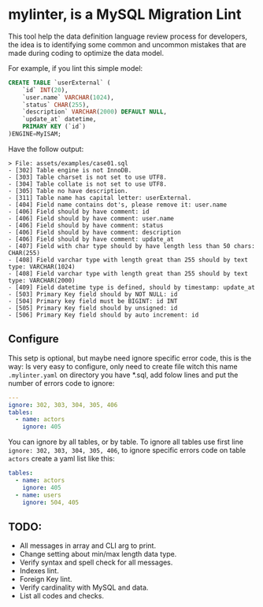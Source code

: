 # mylinter, is a MySQL Migration Lint
This tool help the data definition language review process for developers, the idea is to identifying some common and uncommon mistakes that are made during coding to optimize the data model.

For example, if you lint this simple model:

```sql
CREATE TABLE `userExternal` (
    `id` INT(20),
    `user.name` VARCHAR(1024),
    `status` CHAR(255),
    `description` VARCHAR(2000) DEFAULT NULL,
    `update_at` datetime,
    PRIMARY KEY (`id`)
)ENGINE=MyISAM;
```

Have the follow output:

```
> File: assets/examples/case01.sql
- [302] Table engine is not InnoDB.
- [303] Table charset is not set to use UTF8.
- [304] Table collate is not set to use UTF8.
- [305] Table no have description.
- [311] Table name has capital letter: userExternal.
- [404] Field name contains dot's, please remove it: user.name
- [406] Field should by have comment: id
- [406] Field should by have comment: user.name
- [406] Field should by have comment: status
- [406] Field should by have comment: description
- [406] Field should by have comment: update_at
- [407] Field with char type should by have length less than 50 chars: CHAR(255)
- [408] Field varchar type with length great than 255 should by text type: VARCHAR(1024)
- [408] Field varchar type with length great than 255 should by text type: VARCHAR(2000)
- [409] Field datetime type is defined, should by timestamp: update_at
- [503] Primary Key field should by NOT NULL: id
- [504] Primary key field must be BIGINT: id INT
- [505] Primary Key field should by unsigned: id
- [506] Primary Key field should by auto increment: id
```

## Configure

This setp is optional, but maybe need ignore specific error code, this is the way: Is very easy to configure, only need to create file witch this name `.mylinter.yaml` on directory you have \*.sql, add folow lines and put the number of errors code to ignore:

```yaml
---
ignore: 302, 303, 304, 305, 406
tables:
  - name: actors
    ignore: 405
```

You can ignore by all tables, or by table. To ignore all tables use first line `ignore: 302, 303, 304, 305, 406`, to ignore specific errors code on table `actors` create a yaml list like this:

```yaml
tables:
  - name: actors
    ignore: 405
  - name: users
    ignore: 504, 405
```

## TODO:

- All messages in array and CLI arg to print.
- Change setting about min/max length data type.
- Verify syntax and spell check for all messages.
- Indexes lint.
- Foreign Key lint.
- Verify cardinality with MySQL and data.
- List all codes and checks.
